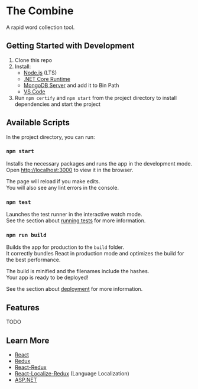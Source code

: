 # The Combine

A rapid word collection tool.

## Getting Started with Development

1. Clone this repo 
2. Install: 
    * [Node.js](https://nodejs.org/en/) (LTS)
    * [.NET Core Runtime](https://dotnet.microsoft.com/download)
    * [MongoDB Server](https://www.mongodb.com/download-center/community) and add it to Bin Path
    * [VS Code](https://code.visualstudio.com/download)  
3. Run `npm certify` and `npm start` from the project directory to install dependencies and start the project

## Available Scripts

In the project directory, you can run:

### `npm start`

Installs the necessary packages and runs the app in the development mode.<br>
Open [http://localhost:3000](http://localhost:3000) to view it in the browser.

The page will reload if you make edits.<br>
You will also see any lint errors in the console.

### `npm test`

Launches the test runner in the interactive watch mode.<br>
See the section about [running tests](https://facebook.github.io/create-react-app/docs/running-tests) for more information.

### `npm run build`

Builds the app for production to the `build` folder.<br>
It correctly bundles React in production mode and optimizes the build for the best performance.

The build is minified and the filenames include the hashes.<br>
Your app is ready to be deployed!

See the section about [deployment](https://facebook.github.io/create-react-app/docs/deployment) for more information.

## Features

TODO

## Learn More

* [React](https://reactjs.org/)  
* [Redux](https://redux.js.org/)  
* [React-Redux](https://redux.js.org/basics/usage-with-react)  
* [React-Localize-Redux](https://ryandrewjohnson.github.io/react-localize-redux/) (Language Localization)  
* [ASP.NET](https://docs.microsoft.com/en-us/aspnet/core/getting-started/?view=aspnetcore-2.2)
